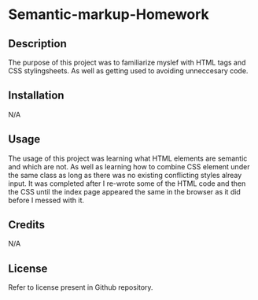 # Semantic-markup-Homework

## Description

The purpose of this project was to familiarize myslef with HTML tags and CSS stylingsheets. As well as getting used to avoiding unneccesary code.

## Installation 

N/A

## Usage

The usage of this project was learning what HTML elements are semantic and which are not. As well as learning how to combine CSS element under the same class as long as there was no existing conflicting styles alreay input. It was completed after I re-wrote some of the HTML code and then the CSS until the index page appeared the same in the browser as it did before I messed with it.

## Credits

N/A

## License

Refer to license present in Github repository. 